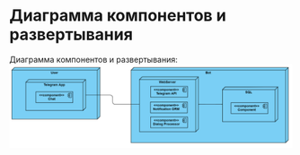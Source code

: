 # Диаграмма компонентов и развертывания

Диаграмма компонентов и развертывания:
![Диаграмма развертывания](../../Images/Component&Deployment.png)
